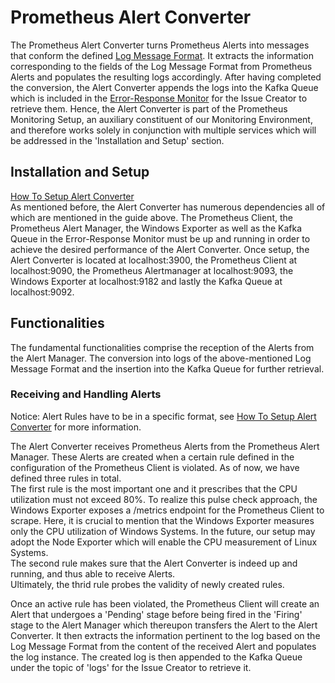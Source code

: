 # Prometheus Alert Converter

The Prometheus Alert Converter turns Prometheus Alerts into messages that conform the defined [Log Message Format](https://github.com/ccims/logging-message-format/blob/dev/src/logging-message-format.ts). It extracts the information corresponding to the fields of the Log Message Format from Prometheus Alerts and populates the resulting logs accordingly. After having completed the conversion, the Alert Converter appends the logs into the Kafka Queue which is included in the [Error-Response Monitor](https://ccims.github.io/overview-and-documentation/error-response-monitor) for the Issue Creator to retrieve them. Hence, the Alert Converter is part of the Prometheus Monitoring Setup, an auxiliary constituent of our Monitoring Environment, and therefore works solely in conjunction with multiple services which will be addressed in the 'Installation and Setup' section.

## Installation and Setup 

[How To Setup Alert Converter](https://github.com/ccims/Prometheus-Alert-Converter/blob/dev/README.md) \
As mentioned before, the Alert Converter has numerous dependencies all of which are mentioned in the guide above. The Prometheus Client, the Prometheus Alert Manager, the Windows Exporter as well as the Kafka Queue in the Error-Response Monitor must be up and running in order to achieve the desired performance of the Alert Converter.
Once setup, the Alert Converter is located at localhost:3900, the Prometheus Client at localhost:9090, the Prometheus Alertmanager at localhost:9093, the Windows Exporter at localhost:9182 and lastly the Kafka Queue at localhost:9092.

## Functionalities

The fundamental functionalities comprise the reception of the Alerts from the Alert Manager. The conversion into logs of the above-mentioned Log Message Format and the insertion into the Kafka Queue for further retrieval. 

### Receiving and Handling Alerts
Notice: Alert Rules have to be in a specific format, see [How To Setup Alert Converter](https://github.com/ccims/Prometheus-Alert-Converter/blob/dev/README.md) for more information.

The Alert Converter receives Prometheus Alerts from the Prometheus Alert Manager. These Alerts are created when a certain rule defined in the configuration of the Prometheus Client is violated. As of now, we have defined three rules in total. \
The first rule is the most important one and it prescribes that the CPU utilization must not exceed 80%. To realize this pulse check approach, the Windows Exporter exposes a /metrics endpoint for the Prometheus Client to scrape. Here, it is crucial to mention that the Windows Exporter measures only the CPU utilization of Windows Systems. In the future, our setup may adopt the Node Exporter which will enable the CPU measurement of Linux Systems. \
The second rule makes sure that the Alert Converter is indeed up and running, and thus able to receive Alerts. \
Ultimately, the thrid rule probes the validity of newly created rules. 

Once an active rule has been violated, the Prometheus Client will create an Alert that undergoes a 'Pending' stage before being fired in the 'Firing' stage to the Alert Manager which thereupon transfers the Alert to the Alert Converter. It then extracts the information pertinent to the log based on the Log Message Format from the content of the received Alert and populates the log instance. The created log is then appended to the Kafka Queue under the topic of 'logs' for the Issue Creator to retrieve it.

